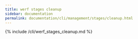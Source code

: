 ```yaml
---
title: werf stages cleanup
sidebar: documentation
permalink: documentation/cli/management/stages/cleanup.html
---
```


{% include /cli/werf_stages_cleanup.md %}
